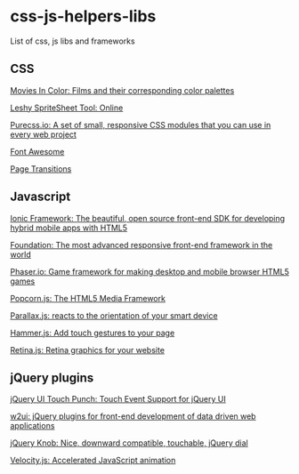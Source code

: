 css-js-helpers-libs
===================

List of css, js libs and frameworks

## CSS
[Movies In Color: Films and their corresponding color palettes](http://moviesincolor.com/)

[Leshy SpriteSheet Tool: Online](http://www.leshylabs.com/apps/sstool/)

[Purecss.io: A set of small, responsive CSS modules that you can use in every web project](http://purecss.io/)

[Font Awesome](http://fortawesome.github.io/Font-Awesome/)

[Page Transitions](https://github.com/codrops/PageTransitions)

## Javascript
[Ionic Framework: The beautiful, open source front-end SDK for developing hybrid mobile apps with HTML5](http://ionicframework.com/)

[Foundation: The most advanced responsive front-end framework in the world](http://foundation.zurb.com/)

[Phaser.io: Game framework for making desktop and mobile browser HTML5 games](http://phaser.io/)

[Popcorn.js: The HTML5 Media Framework](http://popcornjs.org/)

[Parallax.js: reacts to the orientation of your smart device](http://matthew.wagerfield.com/parallax/)

[Hammer.js: Add touch gestures to your page](http://hammerjs.github.io/)

[Retina.js: Retina graphics for your website](http://imulus.github.io/retinajs/)

## jQuery plugins
[jQuery UI Touch Punch: Touch Event Support for jQuery UI](http://touchpunch.furf.com/)

[w2ui: jQuery plugins for front-end development of data driven web applications](http://w2ui.com/web/)

[jQuery Knob: Nice, downward compatible, touchable, jQuery dial](http://anthonyterrien.com/knob/)

[Velocity.js: Accelerated JavaScript animation](http://julian.com/research/velocity/)
